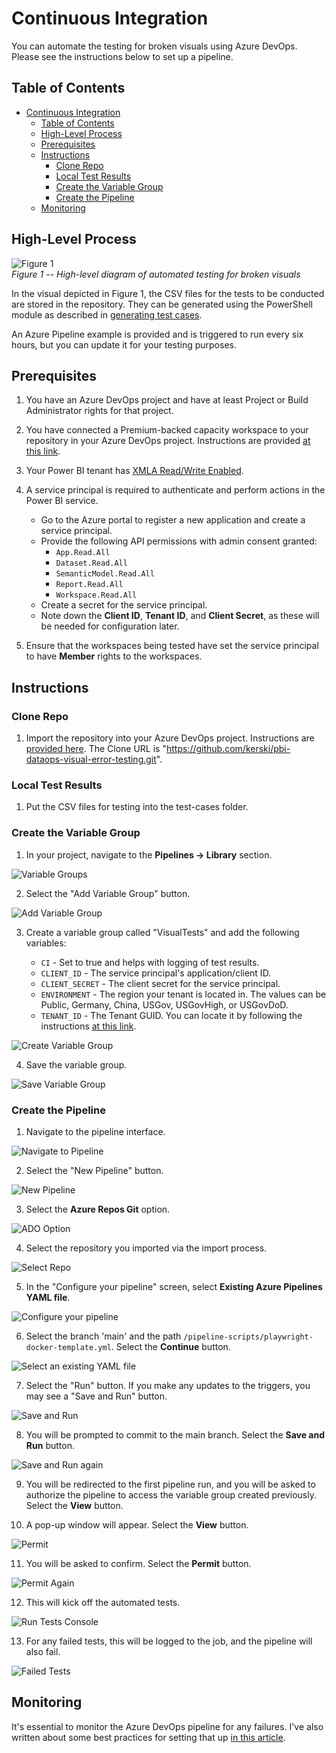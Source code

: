 # Continuous Integration

You can automate the testing for broken visuals using Azure DevOps. Please see the instructions below to set up a pipeline.

## Table of Contents

- [Continuous Integration](#continuous-integration)
  - [Table of Contents](#table-of-contents)
  - [High-Level Process](#high-level-process)
  - [Prerequisites](#prerequisites)
  - [Instructions](#instructions)
    - [Clone Repo](#clone-repo)
    - [Local Test Results](#local-test-results)
    - [Create the Variable Group](#create-the-variable-group)
    - [Create the Pipeline](#create-the-pipeline)
  - [Monitoring](#monitoring)


## High-Level Process

![Figure 1](./images/CI-Figure1.png)  
*Figure 1 -- High-level diagram of automated testing for broken visuals*

In the visual depicted in Figure 1, the CSV files for the tests to be conducted are stored in the repository. They can be generated using the PowerShell module as described in [generating test cases](../README.md#4-add-test-cases).

An Azure Pipeline example is provided and is triggered to run every six hours, but you can update it for your testing purposes.

## Prerequisites

1. You have an Azure DevOps project and have at least Project or Build Administrator rights for that project.

2. You have connected a Premium-backed capacity workspace to your repository in your Azure DevOps project. Instructions are provided [at this link](https://learn.microsoft.com/en-us/power-bi/developer/projects/projects-git).

3. Your Power BI tenant has [XMLA Read/Write Enabled](https://learn.microsoft.com/en-us/power-bi/enterprise/service-premium-connect-tools#enable-xmla-read-write).

4. A service principal is required to authenticate and perform actions in the Power BI service.
   - Go to the Azure portal to register a new application and create a service principal.
   - Provide the following API permissions with admin consent granted:
     - `App.Read.All`
     - `Dataset.Read.All`
     - `SemanticModel.Read.All`
     - `Report.Read.All`
     - `Workspace.Read.All`
   - Create a secret for the service principal.
   - Note down the **Client ID**, **Tenant ID**, and **Client Secret**, as these will be needed for configuration later.

5. Ensure that the workspaces being tested have set the service principal to have **Member** rights to the workspaces.

## Instructions

### Clone Repo

1. Import the repository into your Azure DevOps project. Instructions are [provided here](https://learn.microsoft.com/en-us/azure/devops/repos/git/import-git-repository?view=azure-devops). The Clone URL is "https://github.com/kerski/pbi-dataops-visual-error-testing.git".

### Local Test Results

1. Put the CSV files for testing into the test-cases folder.

### Create the Variable Group

1. In your project, navigate to the **Pipelines -> Library** section.

![Variable Groups](../documentation/images/automated-testing-library.png)

2. Select the "Add Variable Group" button.

![Add Variable Group](../documentation/images/automated-testing-variable-group.png)

3. Create a variable group called "VisualTests" and add the following variables:

   - `CI` - Set to true and helps with logging of test results.
   - `CLIENT_ID` - The service principal's application/client ID.
   - `CLIENT_SECRET` - The client secret for the service principal.
   - `ENVIRONMENT` - The region your tenant is located in. The values can be Public, Germany, China, USGov, USGovHigh, or USGovDoD.
   - `TENANT_ID` - The Tenant GUID. You can locate it by following the instructions [at this link](https://learn.microsoft.com/en-us/sharepoint/find-your-office-365-tenant-id).

![Create Variable Group](../documentation/images/automated-testing-create-variable-group.png)

4. Save the variable group.

![Save Variable Group](../documentation/images/automated-testing-save-variable-group.png)

### Create the Pipeline

1. Navigate to the pipeline interface.

![Navigate to Pipeline](../documentation/images/automated-testing-navigate-pipeline.png)

2. Select the "New Pipeline" button.

![New Pipeline](../documentation/images/automated-testing-create-pipeline.png)

3. Select the **Azure Repos Git** option.

![ADO Option](../documentation/images/automated-testing-ado-option.png)

4. Select the repository you imported via the import process.

![Select Repo](../documentation/images/automated-testing-select-repo.png)

5. In the "Configure your pipeline" screen, select **Existing Azure Pipelines YAML file**.

![Configure your pipeline](../documentation/images/configure-your-pipeline.png)

6. Select the branch 'main' and the path `/pipeline-scripts/playwright-docker-template.yml`. Select the **Continue** button.

![Select an existing YAML file](../documentation/images/select-an-existing-YAML-file.png)

7. Select the "Run" button. If you make any updates to the triggers, you may see a "Save and Run" button.

![Save and Run](../documentation/images/review-your-pipeline-YAML.png)

8. You will be prompted to commit to the main branch. Select the **Save and Run** button.

![Save and Run again](../documentation/images/automated-testing-save-and-run.png)

9. You will be redirected to the first pipeline run, and you will be asked to authorize the pipeline to access the variable group created previously. Select the **View** button.

10. A pop-up window will appear. Select the **View** button.

![Permit](../documentation/images/automated-testing-permit.png)

11. You will be asked to confirm. Select the **Permit** button.

![Permit Again](../documentation/images/automated-testing-permit-again.png)

12. This will kick off the automated tests.

![Run Tests Console](../documentation/images/run-playwright-tests.png)

13. For any failed tests, this will be logged to the job, and the pipeline will also fail.

![Failed Tests](../documentation/images/failed-tests.png)

## Monitoring

It's essential to monitor the Azure DevOps pipeline for any failures. I've also written about some best practices for setting that up [in this article](https://www.kerski.tech/bringing-dataops-to-power-bi-part31/).
